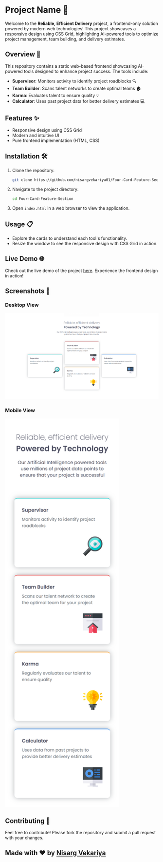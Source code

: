 # Project Name 🚀

Welcome to the **Reliable, Efficient Delivery** project, a frontend-only solution powered by modern web technologies! This project showcases a responsive design using CSS Grid, highlighting AI-powered tools to optimize project management, team building, and delivery estimates.

## Overview 🌟

This repository contains a static web-based frontend showcasing AI-powered tools designed to enhance project success. The tools include:

- **Supervisor**: Monitors activity to identify project roadblocks 🔍
- **Team Builder**: Scans talent networks to create optimal teams 🏠
- **Karma**: Evaluates talent to ensure quality 💡
- **Calculator**: Uses past project data for better delivery estimates 💻

## Features ✨

- Responsive design using CSS Grid
- Modern and intuitive UI
- Pure frontend implementation (HTML, CSS)

## Installation 🛠️

1. Clone the repository:
   ```bash
   git clone https://github.com/nisargvekariya01/Four-Card-Feature-Section
   ```
2. Navigate to the project directory:
   ```bash
   cd Four-Card-Feature-Section
   ```
3. Open `index.html` in a web browser to view the application.

## Usage 📋

- Explore the cards to understand each tool's functionality.
- Resize the window to see the responsive design with CSS Grid in action.

## Live Demo 🌐

Check out the live demo of the project [here](https://four-card-feature-section-nisarg07.netlify.app/). Experience the frontend design in action!

## Screenshots 📸

### Desktop View
<img src="preview_desktop.png" alt="Desktop Screenshot" width=750px> <br>

### Mobile View
<img src="preview_mobile.png" alt="Mobile Screenshot" width=375px> <br>

## Contributing 🤝

Feel free to contribute! Please fork the repository and submit a pull request with your changes.

## Made with ❤️ by [Nisarg Vekariya](https://github.com/nisargvekariya01)
